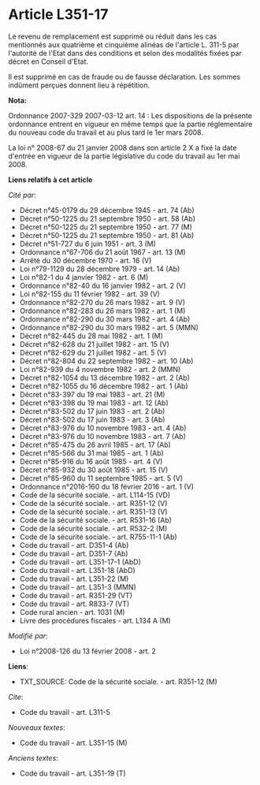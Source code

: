 # Article L351-17

Le revenu de remplacement est supprimé ou réduit dans les cas mentionnés aux quatrième et cinquième alinéas de l'article L.
311-5 par l'autorité de l'Etat dans des conditions et selon des modalités fixées par décret en Conseil d'Etat.

Il est supprimé en cas de fraude ou de fausse déclaration. Les sommes indûment perçues donnent lieu à répétition.

**Nota:**

Ordonnance 2007-329 2007-03-12 art. 14 : Les dispositions de la présente ordonnance entrent en vigueur en même temps que la
partie réglementaire du nouveau code du travail et au plus tard le 1er mars 2008.

La loi n° 2008-67 du 21 janvier 2008 dans son article 2 X a fixé la date d'entrée en vigueur de la partie législative du code
du travail au 1er mai 2008.

**Liens relatifs à cet article**

_Cité par_:

  - Décret n°45-0179 du 29 décembre 1945 - art. 74 (Ab)
  - Décret n°50-1225 du 21 septembre 1950 - art. 58 (Ab)
  - Décret n°50-1225 du 21 septembre 1950 - art. 77 (M)
  - Décret n°50-1225 du 21 septembre 1950 - art. 81 (Ab)
  - Décret n°51-727 du 6 juin 1951 - art. 3 (M)
  - Ordonnance n°67-706 du 21 août 1967 - art. 13 (M)
  - Arrêté du 30 décembre 1970 - art. 16 (V)
  - Loi n°79-1129 du 28 décembre 1979 - art. 14 (Ab)
  - Loi n°82-1 du 4 janvier 1982 - art. 6 (M)
  - Ordonnance n°82-40 du 16 janvier 1982 - art. 2 (V)
  - Loi n°82-155 du 11 février 1982 - art. 39 (V)
  - Ordonnance n°82-270 du 26 mars 1982 - art. 9 (V)
  - Ordonnance n°82-283 du 26 mars 1982 - art. 1 (M)
  - Ordonnance n°82-290 du 30 mars 1982 - art. 4 (Ab)
  - Ordonnance n°82-290 du 30 mars 1982 - art. 5 (MMN)
  - Décret n°82-445 du 28 mai 1982 - art. 1 (M)
  - Décret n°82-628 du 21 juillet 1982 - art. 15 (V)
  - Décret n°82-629 du 21 juillet 1982 - art. 5 (V)
  - Décret n°82-804 du 22 septembre 1982 - art. 10 (Ab)
  - Loi n°82-939 du 4 novembre 1982 - art. 2 (MMN)
  - Décret n°82-1054 du 13 décembre 1982 - art. 2 (Ab)
  - Décret n°82-1055 du 16 décembre 1982 - art. 1 (Ab)
  - Décret n°83-397 du 19 mai 1983 - art. 21 (M)
  - Décret n°83-398 du 19 mai 1983 - art. 12 (Ab)
  - Décret n°83-502 du 17 juin 1983 - art. 2 (Ab)
  - Décret n°83-502 du 17 juin 1983 - art. 3 (Ab)
  - Décret n°83-976 du 10 novembre 1983 - art. 4 (Ab)
  - Décret n°83-976 du 10 novembre 1983 - art. 7 (Ab)
  - Décret n°85-475 du 26 avril 1985 - art. 17 (Ab)
  - Décret n°85-566 du 31 mai 1985 - art. 1 (Ab)
  - Décret n°85-916 du 16 août 1985 - art. 4 (V)
  - Décret n°85-932 du 30 août 1985 - art. 15 (V)
  - Décret n°85-960 du 11 septembre 1985 - art. 5 (V)
  - Ordonnance n°2016-160 du 18 février 2016 - art. 1 (V)
  - Code de la sécurité sociale. - art. L114-15 (VD)
  - Code de la sécurité sociale. - art. R351-12 (V)
  - Code de la sécurité sociale. - art. R351-13 (V)
  - Code de la sécurité sociale. - art. R531-16 (Ab)
  - Code de la sécurité sociale. - art. R532-2 (M)
  - Code de la sécurité sociale. - art. R755-11-1 (Ab)
  - Code du travail - art. D351-4 (Ab)
  - Code du travail - art. D351-7 (Ab)
  - Code du travail - art. L351-17-1 (AbD)
  - Code du travail - art. L351-18 (AbD)
  - Code du travail - art. L351-22 (M)
  - Code du travail - art. L351-3 (MMN)
  - Code du travail - art. R351-29 (VT)
  - Code du travail - art. R833-7 (VT)
  - Code rural ancien - art. 1031 (M)
  - Livre des procédures fiscales - art. L134 A (M)

_Modifié par_:

  - Loi n°2008-126 du 13 février 2008 - art. 2

**Liens**:

  - TXT_SOURCE: Code de la sécurité sociale. - art. R351-12 (M)

_Cite_:

  - Code du travail - art. L311-5

_Nouveaux textes_:

  - Code du travail - art. L351-15 (M)

_Anciens textes_:

  - Code du travail - art. L351-19 (T)
